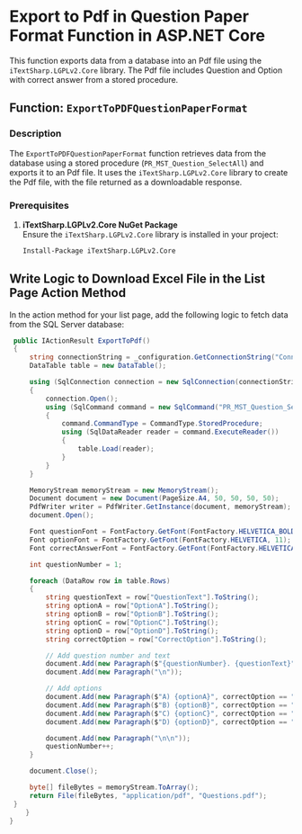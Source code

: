 # Export to Pdf in Question Paper Format Function in ASP.NET Core

This function exports data from a database into an Pdf file using the `iTextSharp.LGPLv2.Core` library. The Pdf file includes Question and Option  with correct answer from a stored procedure.

## Function: `ExportToPDFQuestionPaperFormat`

### Description

The `ExportToPDFQuestionPaperFormat` function retrieves data from the database using a stored procedure (`PR_MST_Question_SelectAll`) and exports it to an Pdf file. It uses the `iTextSharp.LGPLv2.Core` library to create the Pdf file, with the file returned as a downloadable response.

### Prerequisites

1. **iTextSharp.LGPLv2.Core NuGet Package**  
   Ensure the `iTextSharp.LGPLv2.Core` library is installed in your project:
   ```bash
   Install-Package iTextSharp.LGPLv2.Core

##  Write Logic to Download Excel File in the List Page Action Method

In the action method for your list page, add the following logic to fetch data from the SQL Server database:

```csharp
 public IActionResult ExportToPdf()
 {
     string connectionString = _configuration.GetConnectionString("ConnectionString");
     DataTable table = new DataTable();

     using (SqlConnection connection = new SqlConnection(connectionString))
     {
         connection.Open();
         using (SqlCommand command = new SqlCommand("PR_MST_Question_SelectAll", connection))
         {
             command.CommandType = CommandType.StoredProcedure;
             using (SqlDataReader reader = command.ExecuteReader())
             {
                 table.Load(reader);
             }
         }
     }

     MemoryStream memoryStream = new MemoryStream();
     Document document = new Document(PageSize.A4, 50, 50, 50, 50);
     PdfWriter writer = PdfWriter.GetInstance(document, memoryStream);
     document.Open();

     Font questionFont = FontFactory.GetFont(FontFactory.HELVETICA_BOLD, 12);
     Font optionFont = FontFactory.GetFont(FontFactory.HELVETICA, 11);
     Font correctAnswerFont = FontFactory.GetFont(FontFactory.HELVETICA_BOLD, 11, BaseColor.Green);

     int questionNumber = 1;

     foreach (DataRow row in table.Rows)
     {
         string questionText = row["QuestionText"].ToString();
         string optionA = row["OptionA"].ToString();
         string optionB = row["OptionB"].ToString();
         string optionC = row["OptionC"].ToString();
         string optionD = row["OptionD"].ToString();
         string correctOption = row["CorrectOption"].ToString();

         // Add question number and text
         document.Add(new Paragraph($"{questionNumber}. {questionText}", questionFont));
         document.Add(new Paragraph("\n"));

         // Add options
         document.Add(new Paragraph($"A) {optionA}", correctOption == "A" ? correctAnswerFont : optionFont));
         document.Add(new Paragraph($"B) {optionB}", correctOption == "B" ? correctAnswerFont : optionFont));
         document.Add(new Paragraph($"C) {optionC}", correctOption == "C" ? correctAnswerFont : optionFont));
         document.Add(new Paragraph($"D) {optionD}", correctOption == "D" ? correctAnswerFont : optionFont));

         document.Add(new Paragraph("\n\n"));
         questionNumber++;
     }

     document.Close();

     byte[] fileBytes = memoryStream.ToArray();
     return File(fileBytes, "application/pdf", "Questions.pdf");
 }
    }
}
```
